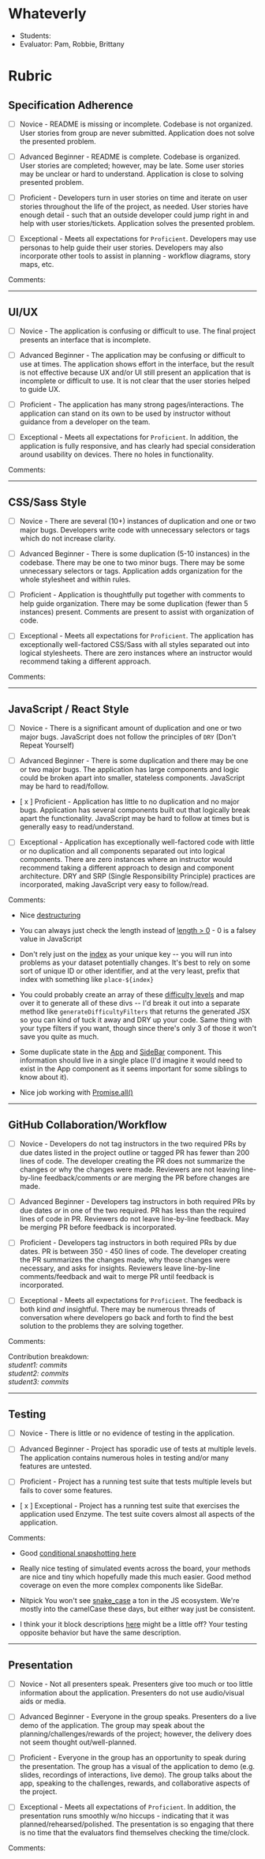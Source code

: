 # Whateverly 
* Students:
* Evaluator: Pam, Robbie, Brittany

# Rubric

## Specification Adherence

* [ ] Novice - README is missing or incomplete. Codebase is not organized. User stories from group are never submitted. Application does not solve the presented problem.

* [ ] Advanced Beginner - README is complete. Codebase is organized. User stories are completed; however, may be late. Some user stories may be unclear or hard to understand. Application is close to solving presented problem.

* [ ] Proficient - Developers turn in user stories on time and iterate on user stories throughout the life of the project, as needed. User stories have enough detail - such that an outside developer could jump right in and help with user stories/tickets. Application solves the presented problem.

* [ ] Exceptional - Meets all expectations for `Proficient`. Developers may use personas to help guide their user stories. Developers may also incorporate other tools to assist in planning - workflow diagrams, story maps, etc.


Comments:










------------------------------------------------------------------

## UI/UX

* [ ] Novice - The application is confusing or difficult to use. The final project presents an interface that is incomplete.

* [ ] Advanced Beginner - The application may be confusing or difficult to use at times. The application shows effort in the interface, but the result is not effective because UX and/or UI still present an application that is incomplete or difficult to use. It is not clear that the user stories helped to guide UX.

* [ ] Proficient - The application has many strong pages/interactions. The application can stand on its own to be used by instructor without guidance from a developer on the team.

* [ ] Exceptional - Meets all expectations for `Proficient`. In addition, the application is fully responsive, and has clearly had special consideration around usability on devices. There no holes in functionality.


Comments:










------------------------------------------------------------------

## CSS/Sass Style

* [ ] Novice - There are several (10+) instances of duplication and one or two major bugs. Developers write code with unnecessary selectors or tags which do not increase clarity.

* [ ] Advanced Beginner - There is some duplication (5-10 instances) in the codebase. There may be one to two minor bugs. There may be some unnecessary selectors or tags. Application adds organization for the whole stylesheet and within rules.

* [ ] Proficient - Application is thoughtfully put together with comments to help guide organization. There may be some duplication (fewer than 5 instances) present. Comments are present to assist with organization of code.

* [ ] Exceptional - Meets all expectations for `Proficient`. The application has exceptionally well-factored CSS/Sass with all styles separated out into logical stylesheets. There are zero instances where an instructor would recommend taking a different approach.


Comments:










------------------------------------------------------------------

## JavaScript / React Style

* [ ] Novice - There is a significant amount of duplication and one or two major bugs. JavaScript does not follow the principles of `DRY` (Don't Repeat Yourself)

* [ ] Advanced Beginner - There is some duplication and there may be one or two major bugs. The application has large components and logic could be broken apart into smaller, stateless components. JavaScript may be hard to read/follow.

* [ x ] Proficient - Application has little to no duplication and no major bugs. Application has several components built out that logically break apart the functionality. JavaScript may be hard to follow at times but is generally easy to read/understand. 

* [ ] Exceptional - Application has exceptionally well-factored code with little or no duplication and all components separated out into logical components. There are zero instances where an instructor would recommend taking a different approach to design and component architecture. DRY and SRP (Single Responsibility Principle) practices are incorporated, making JavaScript very easy to follow/read.


Comments:

* Nice [destructuring](https://github.com/jarrettkong/climb-on/blob/master/src/components/Place.jsx#L10)

* You can always just check the length instead of [length > 0](https://github.com/jarrettkong/climb-on/blob/master/src/components/Place.jsx#L12) - 0 is a falsey value in JavaScript

* Don't rely just on the [index](https://github.com/jarrettkong/climb-on/blob/master/src/components/Places.jsx#L19) as your unique key -- you will run into problems as your dataset potentially changes. It's best to rely on some sort of unique ID or other identifier, and at the very least, prefix that index with something like `place-${index}`

* You could probably create an array of these [difficulty levels](https://github.com/jarrettkong/climb-on/blob/master/src/components/SideBar.jsx#L75-L124) and map over it to generate all of these divs -- I'd break it out into a separate method like `generateDifficultyFilters` that returns the generated JSX so you can kind of tuck it away and DRY up your code. Same thing with your type filters if you want, though since there's only 3 of those it won't save you quite as much.

* Some duplicate state in the [App](https://github.com/jarrettkong/climb-on/blob/master/src/App.jsx#L13-L17) and [SideBar](https://github.com/jarrettkong/climb-on/blob/master/src/components/SideBar.jsx) component. This information should live in a single place (I'd imagine it would need to exist in the App component as it seems important for some siblings to know about it).

* Nice job working with [Promise.all()](https://github.com/jarrettkong/climb-on/blob/master/src/App.jsx#L29-L34)






------------------------------------------------------------------

## GitHub Collaboration/Workflow

* [ ] Novice - Developers do not tag instructors in the two required PRs by due dates listed in the project outline or tagged PR has fewer than 200 lines of code. The developer creating the PR does not summarize the changes or why the changes were made. Reviewers are not leaving line-by-line feedback/comments _or_ are merging the PR before changes are made.

* [ ] Advanced Beginner - Developers tag instructors in both required PRs by due dates _or_ in one of the two required. PR has less than the required lines of code in PR. Reviewers do not leave line-by-line feedback. May be merging PR before feedback is incorporated.

* [ ] Proficient - Developers tag instructors in both required PRs by due dates. PR is between 350 - 450 lines of code. The developer creating the PR summarizes the changes made, why those changes were necessary, and asks for insights. Reviewers leave line-by-line comments/feedback and wait to merge PR until feedback is incorporated.

* [ ] Exceptional - Meets all expectations for `Proficient`. The feedback is both kind _and_ insightful. There may be numerous threads of conversation where developers go back and forth to find the best solution to the problems they are solving together.


Comments:

Contribution breakdown:  
 _student1: <x> commits_  
 _student2: <x> commits_  
 _student3: <x> commits_  








------------------------------------------------------------------

## Testing

* [ ] Novice - There is little or no evidence of testing in the application.

* [ ] Advanced Beginner - Project has sporadic use of tests at multiple levels. The application contains numerous holes in testing and/or many features are untested.

* [ ] Proficient - Project has a running test suite that tests multiple levels but fails to cover some features.

* [ x ] Exceptional - Project has a running test suite that exercises the application used Enzyme. The test suite covers almost all aspects of the application.


Comments:

* Good [conditional snapshotting here](https://github.com/jarrettkong/climb-on/blob/master/src/tests/Place.test.js)

* Really nice testing of simulated events across the board, your methods are nice and tiny which hopefully made this much easier. Good method coverage on even the more complex components like SideBar.

* Nitpick You won't see [snake_case](https://github.com/jarrettkong/climb-on/blob/master/src/tests/Sidebar.test.js#L8) a ton in the JS ecosystem. We're mostly into the camelCase these days, but either way just be consistent.

* I think your it block descriptions [here](https://github.com/jarrettkong/climb-on/blob/master/src/tests/App.test.js#L166-L170) might be a little off? Your testing opposite behavior but have the same description.

------------------------------------------------------------------

## Presentation

* [ ] Novice - Not all presenters speak. Presenters give too much or too little information about the application. Presenters do not use audio/visual aids or media.

* [ ] Advanced Beginner - Everyone in the group speaks. Presenters do a live demo of the application. The group may speak about the planning/challenges/rewards of the project; however, the delivery does not seem thought out/well-planned. 

* [ ] Proficient - Everyone in the group has an opportunity to speak during the presentation. The group has a visual of the application to demo (e.g. slides, recordings of interactions, live demo). The group talks about the app, speaking to the challenges, rewards, and collaborative aspects of the project.

* [ ] Exceptional - Meets all expectations of `Proficient`. In addition, the presentation runs smoothly w/no hiccups - indicating that it was planned/rehearsed/polished. The presentation is so engaging that there is no time that the evaluators find themselves checking the time/clock.


Comments:









